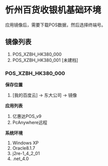 # 忻州百货收银机基础环境

应用镜像后，需要下载POS数据，然后选择终端号。

## 镜像列表

1. POS_XZBH_HK380_000
2. POS_XZBH_HK380_001 [未建档]


### POS_XZBH_HK380_000

**保存位置**

1. [我的百度云] -> 东大公司 -> 镜像

**应用列表**

1. 亿惠达POS_v9
2. PcAnywhere远程

**系统环境**

1. Windows XP
2. Oracle8.1.7
3. j2re-1_4_2_01
4. .net_4.0